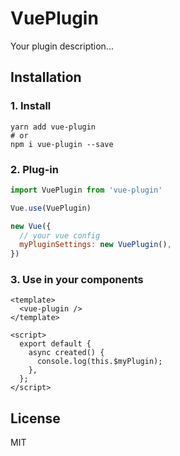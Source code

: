 # VuePlugin

Your plugin description...

## Installation

### 1. Install
```
yarn add vue-plugin
# or
npm i vue-plugin --save
```

### 2. Plug-in
```js
import VuePlugin from 'vue-plugin'

Vue.use(VuePlugin)

new Vue({
  // your vue config
  myPluginSettings: new VuePlugin(),
})
```

### 3. Use in your components

```vue
<template>
  <vue-plugin />
</template>

<script>
  export default {
    async created() {
      console.log(this.$myPlugin);
    },
  };
</script>
```

## License
MIT